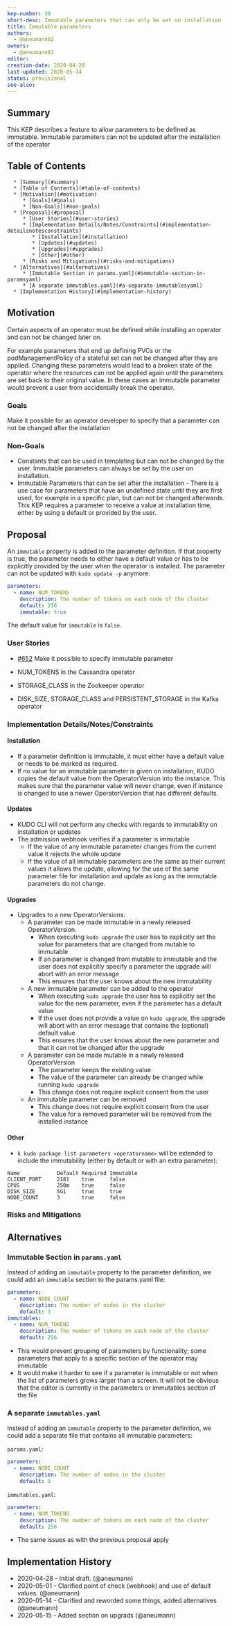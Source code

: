 ```yaml
---
kep-number: 30
short-desc: Immutable parameters that can only be set on installation
title: Immutable parameters
authors:
  - @aneumann82
owners:
  - @aneumann82
editor:
creation-date: 2020-04-28
last-updated: 2020-05-14
status: provisional
see-also:
---
```


## Summary

This KEP describes a feature to allow parameters to be defined as immutable. Immutable parameters can not be updated after the installation of the operator

## Table of Contents

<!--ts-->
      * [Summary](#summary)
      * [Table of Contents](#table-of-contents)
      * [Motivation](#motivation)
         * [Goals](#goals)
         * [Non-Goals](#non-goals)
      * [Proposal](#proposal)
         * [User Stories](#user-stories)
         * [Implementation Details/Notes/Constraints](#implementation-detailsnotesconstraints)
            * [Installation](#installation)
            * [Updates](#updates)
            * [Upgrades](#upgrades)
            * [Other](#other)
         * [Risks and Mitigations](#risks-and-mitigations)
      * [Alternatives](#alternatives)
         * [Immutable Section in params.yaml](#immutable-section-in-paramsyaml)
         * [A separate immutables.yaml](#a-separate-immutablesyaml)
      * [Implementation History](#implementation-history)

<!-- Added by: aneumann, at: Thu May 14 19:34:48 CEST 2020 -->

<!--te-->

## Motivation

Certain aspects of an operator must be defined while installing an operator and can not be changed later on. 

For example parameters that end up defining PVCs or the podManagementPolicy of a stateful set can not be changed after they are applied. Changing these parameters would lead to a broken state of the operator where the resources can not be applied again until the parameters are set back to their original value. In these cases an immutable parameter would prevent a user from accidentally break the operator.

### Goals

Make it possible for an operator developer to specify that a parameter can not be changed after the installation

### Non-Goals

- Constants that can be used in templating but can not be changed by the user. Immutable parameters can always be set by the user on installation.
- Immutable Parameters that can be set after the installation - There is a use case for parameters that have an undefined state until they are first used, for example in a specific plan, but can not be changed afterwards. This KEP requires a parameter to receive a value at installation time, either by using a default or provided by the user.

## Proposal

An `immutable` property is added to the parameter definition. If that property is true, the parameter needs to either have a default value or has to be explicitly provided by the user when the operator is installed. The parameter can not be updated with `kudo update -p` anymore.

```yaml
parameters:
  - name: NUM_TOKENS
    description: The number of tokens on each node of the cluster
    default: 256
    immutable: true
```

The default value for `immutable` is `false`.

### User Stories

- [#652](https://github.com/kudobuilder/kudo/issues/652) Make it possible to specify immutable parameter

- NUM_TOKENS in the Cassandra operator
- STORAGE_CLASS in the Zookeeper operator
- DISK_SIZE, STORAGE_CLASS and PERSISTENT_STORAGE in the Kafka operator

### Implementation Details/Notes/Constraints

#### Installation
- If a parameter definition is immutable, it must either have a default value or needs to be marked as required.
- If no value for an immutable parameter is given on installation, KUDO copies the default value from the OperatorVersion into the instance. This makes sure that the parameter value will never change, even if instance is changed to use a newer OperatorVersion that has different defaults.

#### Updates
- KUDO CLI will not perform any checks with regards to immutability on installation or updates
- The admission webhook verifies if a parameter is immutable
  - If the value of any immutable parameter changes from the current value it rejects the whole update
  - If the value of all immutable parameters are the same as their current values it allows the update, allowing for the use of the same parameter file for installation and update as long as the immutable parameters do not change.

#### Upgrades
- Upgrades to a new OperatorVersions:
  - A parameter can be made immutable in a newly released OperatorVersion.
    - When executing `kudo upgrade` the user has to explicitly set the value for parameters that are changed from mutable to immutable
    - If an parameter is changed from mutable to immutable and the user does not explicitly specify a parameter the upgrade will abort with an error message
    - This ensures that the user knows about the new immutability
  - A new immutable parameter can be added to the operator
    - When executing `kudo upgrade` the user has to explicitly set the value for the new parameter, even if the parameter has a default value
    - If the user does not provide a value on `kudo upgrade`, the upgrade will abort with an error message that contains the (optional) default value
    - This ensures that the user knows about the new parameter and that it can not be changed after the upgrade
  - A parameter can be made mutable in a newly released OperatorVersion
    - The parameter keeps the existing value
    - The value of the parameter can already be changed while running `kudo upgrade`
    - This change does not require explicit consent from the user
  - An immutable parameter can be removed
    - This change does not require explicit consent from the user
    - The value for a removed parameter will be removed from the installed instance

#### Other
- `k kudo package list parameters <operatorname>` will be extended to include the immutability (either by default or with an extra parameter):
```
Name         	Default	Required Immutable
CLIENT_PORT  	2181   	true     false
CPUS         	250m   	true     false
DISK_SIZE    	5Gi    	true     true    
NODE_COUNT   	3      	true     false
```

### Risks and Mitigations


## Alternatives

### Immutable Section in `params.yaml`

Instead of adding an `immutable` property to the parameter definition, we could add an `immutable` section to the params.yaml file:

```yaml
parameters:
  - name: NODE_COUNT
    description: The number of nodes in the cluster
    default: 3
immutables:
  - name: NUM_TOKENS
    description: The number of tokens on each node of the cluster
    default: 256
```

- This would prevent grouping of parameters by functionality; some parameters that apply to a specific section of the operator may immutable
- It would make it harder to see if a parameter is immutable or not when the list of parameters grows larger than a screen. It will not be obvious that the editor is currently in the parameters or immutables section of the file

### A separate `immutables.yaml`

Instead of adding an `immutable` property to the parameter definition, we could add a separate file that contains all immutable parameters:

`params.yaml`:
```yaml
parameters:
  - name: NODE_COUNT
    description: The number of nodes in the cluster
    default: 3
```

`immutables.yaml`:
```yaml
parameters:
  - name: NUM_TOKENS
    description: The number of tokens on each node of the cluster
    default: 256
```

- The same issues as with the previous proposal apply

## Implementation History

- 2020-04-28 - Initial draft. (@aneumann)
- 2020-05-01 - Clarified point of check (webhook) and use of default values. (@aneumann)
- 2020-05-14 - Clarified and reworded some things, added alternatives (@aneumann)
- 2020-05-15 - Added section on upgrads (@aneumann)
